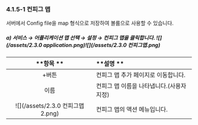 ### 4.1.5-1 컨피그 맵

서버에서 Config file을 map 형식으로 저장하여 볼륨으로 사용할 수 있습니다.

##### a\)    서비스 → 어플리케이션 맵 선택 → 설정 → 컨피그 맵을 클릭합니다. ![](/assets/2.3.0 application.png)![](/assets/2.3.0 컨피그맵.png)

| **항목  ** | **설명 ** |
| :---: | :--- |
| +버튼 | 컨피그 맵 추가 페이지로 이동합니다. |
| 이름 | 컨피그 맵 이름을 나타냅니다.\(사용자 지정\) |
| ![](/assets/2.3.0 컨피그맵2.png) | 컨피그 맵의 액션 메뉴입니다. |



